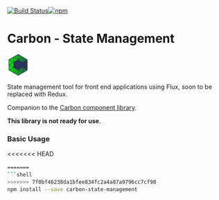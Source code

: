 [![Build Status](https://travis-ci.org/Sage/carbon-state-management.svg?branch=master)](https://travis-ci.org/Sage/carbon-state-management)[![npm](https://img.shields.io/npm/v/carbon-state-management.svg)](https://www.npmjs.com/package/carbon-state-management)

# Carbon - State Management

<img src="https://raw.githubusercontent.com/Sage/carbon/master/logo/carbon-logo.png" width="50">

State management tool for front end applications using Flux, soon to be replaced with Redux.

Companion to the [Carbon component library](https://github.com/sage/carbon).

__This library is not ready for use__.

### Basic Usage

<<<<<<< HEAD
```bash
=======
```shell
>>>>>>> 7f0bf46238da1bfee834fc2a4a87a9796cc7cf98
npm install --save carbon-state-management
```

